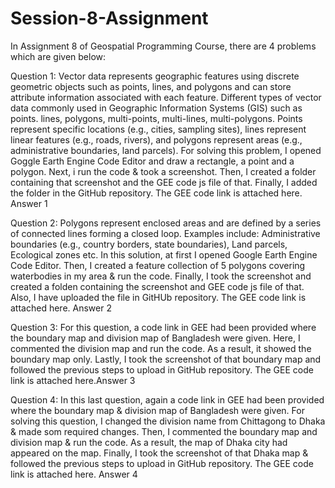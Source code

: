 # Session-8-Assignment

In Assignment 8 of Geospatial Programming Course, there are 4 problems which are given below:

Question 1: Vector data represents geographic features using discrete geometric objects such as points, lines, and polygons and can store attribute information associated with each feature. Different types of vector data commonly used in Geographic Information Systems (GIS) such as points. lines, polygons, multi-points, multi-lines, multi-polygons. Points represent specific locations (e.g., cities, sampling sites), lines represent linear features (e.g., roads, rivers), and polygons represent areas (e.g., administrative boundaries, land parcels). For solving this problem, I opened Goggle Earth Engine Code Editor and draw a rectangle, a point and a polygon. Next, i run the code & took a screenshot. Then, I created a folder containing that screenshot and the GEE code js file of that. Finally, I added the folder in the GitHub repository. The GEE code link is attached here. Answer 1

Question 2: Polygons represent enclosed areas and are defined by a series of connected lines forming a closed loop. Examples include: Administrative boundaries (e.g., country borders, state boundaries), Land parcels, Ecological zones etc. In this solution, at first I opened Google Earth Engine Code Editor. Then, I created a feature collection of 5 polygons covering waterbodies in my area & run the code. Finally, I took the screenshot and created a folden containing the screenshot and GEE code js file of that. Also, I have uploaded the file in GitHUb repository. The GEE code link is attached here. Answer 2

Question 3: For this question, a code link in GEE had been provided where the boundary map and division map of Bangladesh were given. Here, I commented the division map and run the code. As a result, it showed the boundary map only. Lastly, I took the screenshot of that boundary map and followed the previous steps to upload in GitHub repository. The GEE code link is attached here.Answer 3

Question 4: In this last question, again a code link in GEE had been provided where the boundary map & division map of Bangladesh were given. For solving this question, I changed the division name from Chittagong to Dhaka & made som required changes. Then, I commented the boundary map and division map & run the code. As a result, the map of Dhaka city had appeared on the map. Finally, I took the screenshot of that Dhaka map & followed the previous steps to upload in GitHub repository. The GEE code link is attached here. Answer 4

